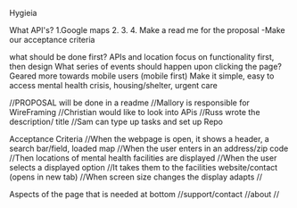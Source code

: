 Hygieia

<!-- # Proposal Guide
## Title "Hygieia"
## Description (1 paragraph)
## APIs (Third-party)
## Wireframe or Design for the website
## List of Tasks or Acceptance Criteria
## First Task for each member
## What does the functioning prototype have in features for the first week? -->

What API's? 1.Google maps 2. 3. 4.
Make a read me for the proposal
-Make our acceptance criteria

what should be done first?
APIs and location
focus on functionality first, then design
What series of events should happen upon clicking the page?
Geared more towards mobile users (mobile first)
Make it simple, easy to access
mental health crisis, housing/shelter, urgent care

//PROPOSAL will be done in a readme
//Mallory is responsible for WireFraming
//Christian would like to look into APis
//Russ wrote the description/ title
//Sam can type up tasks and set up Repo

Acceptance Criteria
//When the webpage is open, it shows a header, a search bar/field, loaded map
//When the user enters in an address/zip code
//Then locations of mental health facilities are displayed
//When the user selects a displayed option
//It takes them to the facilities website/contact (opens in new tab)
//When screen size changes the display adapts
//

Aspects of the page that is needed at bottom
//support/contact
//about
//
